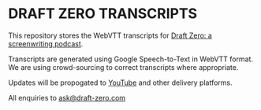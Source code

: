 # DRAFT ZERO TRANSCRIPTS

This repository stores the WebVTT transcripts for [Draft Zero: a screenwriting podcast](http://www.draft-zero.com).

Transcripts are  generated using Google Speech-to-Text in WebVTT format. We are using crowd-sourcing to correct transcripts where appropriate. 

Updates will be propogated to [YouTube](https://www.youtube.com/channel/UCIEz5b9FMNa7Tj8DkcJQWRA) and other delivery platforms.

All enquiries to ask@draft-zero.com
